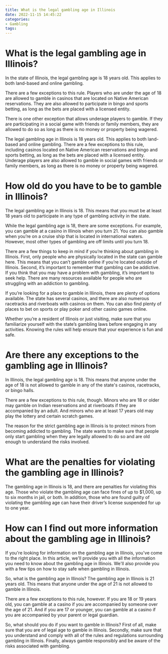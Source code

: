```yaml
---
title: What is the legal gambling age in Illinois
date: 2022-11-15 14:45:22
categories:
- Gambling
tags:
---
```



#  What is the legal gambling age in Illinois?

In the state of Illinois, the legal gambling age is 18 years old. This applies to both land-based and online gambling.

There are a few exceptions to this rule. Players who are under the age of 18 are allowed to gamble in casinos that are located on Native American reservations. They are also allowed to participate in bingo and sports betting, as long as the bets are placed with a licensed entity.

There is one other exception that allows underage players to gamble. If they are participating in a social game with friends or family members, they are allowed to do so as long as there is no money or property being wagered.

The legal gambling age in Illinois is 18 years old. This applies to both land-based and online gambling. There are a few exceptions to this rule, including casinos located on Native American reservations and bingo and sports betting, as long as the bets are placed with a licensed entity. Underage players are also allowed to gamble in social games with friends or family members, as long as there is no money or property being wagered.

#  How old do you have to be to gamble in Illinois? 

The legal gambling age in Illinois is 18. This means that you must be at least 18 years old to participate in any type of gambling activity in the state. 

While the legal gambling age is 18, there are some exceptions. For example, you can gamble at a casino in Illinois when you turn 21. You can also gamble when you’re on a cruise ship that is located in international waters. However, most other types of gambling are off limits until you turn 18. 

There are a few things to keep in mind if you’re thinking about gambling in Illinois. First, only people who are physically located in the state can gamble here. This means that you can’t gamble online if you’re located outside of Illinois. Second, it’s important to remember that gambling can be addictive. If you think that you may have a problem with gambling, it’s important to seek help. There are many resources available for people who are struggling with an addiction to gambling. 

If you’re looking for a place to gamble in Illinois, there are plenty of options available. The state has several casinos, and there are also numerous racetracks and riverboats with casinos on them. You can also find plenty of places to bet on sports or play poker and other casino games online. 

Whether you’re a resident of Illinois or just visiting, make sure that you familiarize yourself with the state’s gambling laws before engaging in any activities. Knowing the rules will help ensure that your experience is fun and safe.

#  Are there any exceptions to the gambling age in Illinois?

In Illinois, the legal gambling age is 18. This means that anyone under the age of 18 is not allowed to gamble in any of the state's casinos, racetracks, or bingo halls.

There are a few exceptions to this rule, though. Minors who are 18 or older may gamble on Indian reservations and at riverboats if they are accompanied by an adult. And minors who are at least 17 years old may play the lottery and certain scratch games.

The reason for the strict gambling age in Illinois is to protect minors from becoming addicted to gambling. The state wants to make sure that people only start gambling when they are legally allowed to do so and are old enough to understand the risks involved.

#  What are the penalties for violating the gambling age in Illinois?

The gambling age in Illinois is 18, and there are penalties for violating this age. Those who violate the gambling age can face fines of up to $1,000, up to six months in jail, or both. In addition, those who are found guilty of violating the gambling age can have their driver’s license suspended for up to one year.

#  How can I find out more information about the gambling age in Illinois?

If you're looking for information on the gambling age in Illinois, you've come to the right place. In this article, we'll provide you with all the information you need to know about the gambling age in Illinois. We'll also provide you with a few tips on how to stay safe when gambling in Illinois.

So, what is the gambling age in Illinois? The gambling age in Illinois is 21 years old. This means that anyone under the age of 21 is not allowed to gamble in Illinois.

There are a few exceptions to this rule, however. If you are 18 or 19 years old, you can gamble at a casino if you are accompanied by someone over the age of 21. And if you are 17 or younger, you can gamble at a casino if you are accompanied by your parent or legal guardian.

So, what should you do if you want to gamble in Illinois? First of all, make sure that you are of legal age to gamble in Illinois. Secondly, make sure that you understand and comply with all of the rules and regulations surrounding gambling in Illinois. Finally, always gamble responsibly and be aware of the risks associated with gambling.